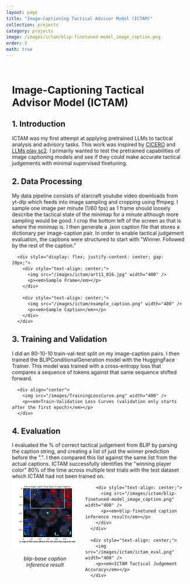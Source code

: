 ```yaml
---
layout: page
title: "Image-Captioning Tactical Advisor Model (ICTAM)"
collection: projects
category: projects
image: /images/ictam/blip-finetuned-model_image_caption.png
order: 5
math: true
---
```




<div style="max-width: 1200px; margin: 0 auto; padding: 1rem;">
  <div class="card">
    <h1>Image-Captioning Tactical Advisor Model (ICTAM)</h1>
    <h2>1. Introduction</h2>
      ICTAM was my first attempt at applying pretrained LLMs to tactical analysis and advisory tasks. This work was inspired by <a href="https://www.science.org/doi/10.1126/science.ade9097">CICERO</a>
      and <a href="https://arxiv.org/abs/2312.11865">LLMs play sc2</a>. I primarily wanted to test the pretrained capabilities of image captioning models and see if they could make accurate tactical judgements with minimal supervised finetuning.
  </div>

  <div class="card">
    <h2>2. Data Processing</h2>
      My data pipeline consists of starcraft youtube video downloads from yt-dlp which feeds into image sampling and cropping using ffmpeg. I sample one image per minute (1/60 fps) as 1 frame should loosely describe the tactical state of the minimap for a minute although more sampling would be good. I crop the bottom left of the screen as that is where the minimap is. I then generate a .json caption file that stores a dictionary per image-caption pair. In order to enable tactical judgement evaluation, the captions were structured to start with "Winner. Followed by the rest of the caption."

      <div style="display: flex; justify-content: center; gap: 20px;">
        <div style="text-align: center;">
          <img src="/images/ictam/art11_016.jpg" width="400" />
          <p><em>Sample Frame</em></p>
        </div>

        <div style="text-align: center;">
          <img src="/images/ictam/example_caption.png" width="400" />
          <p><em>Sample Caption</em></p>
        </div>
      </div>
  </div>

  <div class="card">
    <h2>3. Training and Validation</h2>
      I did an 80-10-10 train-val-test split on my image-caption pairs. I then trained the BLIPConditionalGeneration model with the HuggingFace Trainer. This model was trained with a cross-entropy loss that compares a sequence of tokens against that same sequence shifted forward.

      <div align="center">
        <img src="/images/TrainingLossCurve.png" width="400" />
        <p><em>Train-Validation Loss Curves (validation only starts after the first epoch)</em></p>
      </div>
  </div>

  <div class="card">
    <h2>4. Evaluation</h2>
      I evaluated the % of correct tactical judgement from BLIP by parsing the caption string, and creating a list of just the winner prediction before the ".". I then compared this list against the same list from the actual captions. ICTAM successfully identifies the "winning player color" 80% of the time across multiple test trials with the test dataset which ICTAM had not been trained on.
      <div style="display: flex; justify-content: center; gap: 20px;">
        <div style="text-align: center;">
          <img src="images/ictam/blip-image-captioning-base_image_caption.png" width="400" />
          <p><em>blip-base caption inference result</em></p>
        </div>

        <div style="text-align: center;">
          <img src="/images/ictam/blip-finetuned-model_image_caption.png" width="400" />
          <p><em>blip-finetuned caption inference result</em></p>
        </div>
      </div>

      <div style="text-align: center;">
        <img src="/images/ictam/ictam_eval.png" width="400" />
        <p><em>ICTAM Tactical Judgement Accuracy</em></p>
      </div>

  </div>
</div>
